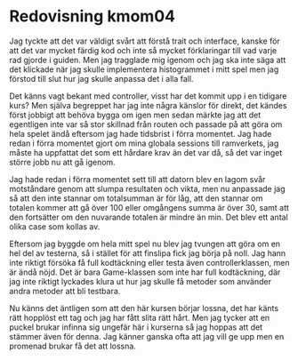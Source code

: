 ---
---
Redovisning kmom04
=========================

Jag tyckte att det var väldigt svårt att förstå trait och interface, kanske för att det var mycket färdig kod och inte så mycket förklaringar till vad varje rad gjorde i guiden. Men jag tragglade mig igenom och jag ska inte säga att det klickade när jag skulle implementera histogrammet i mitt spel men jag förstod till slut hur jag skulle anpassa det i alla fall.

Det känns vagt bekant med controller, visst har det kommit upp i en tidigare kurs? Men själva begreppet har jag inte några känslor för direkt, det kändes först jobbigt att behöva bygga om igen men sedan märkte jag att det egentligen inte var så stor skillnad från routen och passade på att göra om hela spelet ändå eftersom jag hade tidsbrist i förra momentet. Jag hade redan i förra momentet gjort om mina globala sessions till ramverkets, jag måste ha uppfattat det som ett hårdare krav än det var då, så det var inget större jobb nu att gå igenom.

Jag hade redan i förra momentet sett till att datorn blev en lagom svår motståndare genom att slumpa resultaten och vikta, men nu anpassade jag så att den inte stannar om totalsumman är för låg, att den stannar om totalen kommer att gå över 100 eller omgångens summa är över 30, samt att den fortsätter om den nuvarande totalen är mindre än min. Det blev ett antal olika case som kollas av.

Eftersom jag byggde om hela mitt spel nu blev jag tvungen att göra om en hel del av testerna, så i stället för att finslipa fick jag börja på noll. Jag hann inte riktigt försöka få full kodtäckning eller testa även controllerklassen, men är ändå nöjd. Det är bara Game-klassen som inte har full kodtäckning, där jag inte riktigt lyckades klura ut hur jag skulle få metoder som använder andra metoder att bli testbara.

Nu känns det äntligen som att den här kursen börjar lossna, det har känts rätt hopplöst ett tag och jag har fått slita rätt hårt. Men jag tycker att en puckel brukar infinna sig ungefär här i kurserna så jag hoppas att det stämmer även för denna. Jag känner ganska ofta att jag vill ge upp men en promenad brukar få det att lossna.
